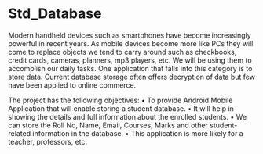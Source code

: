 # Std_Database
Modern handheld devices such as smartphones have become increasingly powerful in recent years.
As mobile devices become more like PCs they will come to replace objects we tend to carry around such as checkbooks, credit cards, cameras, planners, mp3 players, etc. 
We will be using them to accomplish our daily tasks. One application that falls into this category is to store data. Current database storage often offers decryption of data but few have been applied to online commerce.

The project has the following objectives:
•	To provide Android Mobile Application that will enable storing a student database.
•	It will help in showing the details and full information about the enrolled students.
•	We can store the Roll No, Name, Email, Courses, Marks and other student-related information in the database.
•	This application is more likely for a teacher, professors, etc.
